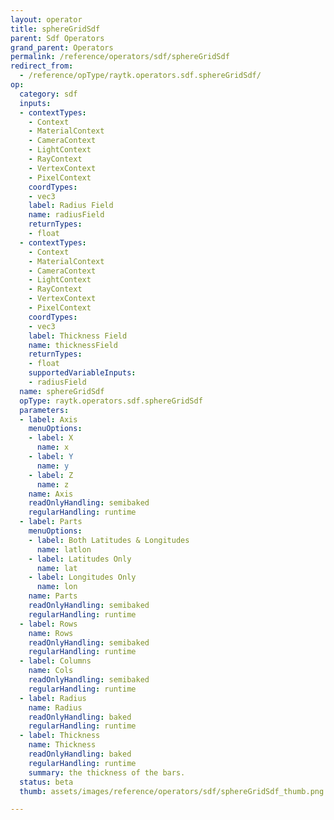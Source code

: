 ```yaml
---
layout: operator
title: sphereGridSdf
parent: Sdf Operators
grand_parent: Operators
permalink: /reference/operators/sdf/sphereGridSdf
redirect_from:
  - /reference/opType/raytk.operators.sdf.sphereGridSdf/
op:
  category: sdf
  inputs:
  - contextTypes:
    - Context
    - MaterialContext
    - CameraContext
    - LightContext
    - RayContext
    - VertexContext
    - PixelContext
    coordTypes:
    - vec3
    label: Radius Field
    name: radiusField
    returnTypes:
    - float
  - contextTypes:
    - Context
    - MaterialContext
    - CameraContext
    - LightContext
    - RayContext
    - VertexContext
    - PixelContext
    coordTypes:
    - vec3
    label: Thickness Field
    name: thicknessField
    returnTypes:
    - float
    supportedVariableInputs:
    - radiusField
  name: sphereGridSdf
  opType: raytk.operators.sdf.sphereGridSdf
  parameters:
  - label: Axis
    menuOptions:
    - label: X
      name: x
    - label: Y
      name: y
    - label: Z
      name: z
    name: Axis
    readOnlyHandling: semibaked
    regularHandling: runtime
  - label: Parts
    menuOptions:
    - label: Both Latitudes & Longitudes
      name: latlon
    - label: Latitudes Only
      name: lat
    - label: Longitudes Only
      name: lon
    name: Parts
    readOnlyHandling: semibaked
    regularHandling: runtime
  - label: Rows
    name: Rows
    readOnlyHandling: semibaked
    regularHandling: runtime
  - label: Columns
    name: Cols
    readOnlyHandling: semibaked
    regularHandling: runtime
  - label: Radius
    name: Radius
    readOnlyHandling: baked
    regularHandling: runtime
  - label: Thickness
    name: Thickness
    readOnlyHandling: baked
    regularHandling: runtime
    summary: the thickness of the bars.
  status: beta
  thumb: assets/images/reference/operators/sdf/sphereGridSdf_thumb.png

---
```

